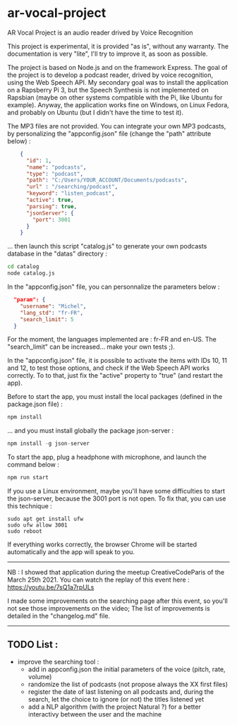 # ar-vocal-project
AR Vocal Project is an audio reader drived by Voice Recognition

This project is experimental, it is provided "as is", without any warranty.
The documentation is very "lite", I'll try to improve it, as soon as possible.

The project is based on Node.js and on the framework Express.
The goal of the project is to develop a podcast reader, drived by voice recognition, using the Web Speech API.
My secondary goal was to install the application on a Rapsberry Pi 3, but the Speech Synthesis is not implemented on Rapsbian (maybe on other systems compatible with the Pi, like Ubuntu for example). Anyway, the application works fine on Windows, on Linux Fedora, and probably on Ubuntu (but I didn't have the time to test it). 

The MP3 files are not provided. 
You can integrate your own MP3 podcasts, by personalizing the "appconfig.json" file (change the "path" attribute below) :
```JSON
    {
      "id": 1,
      "name": "podcasts",
      "type": "podcast",
      "path": "C:/Users/YOUR_ACCOUNT/Documents/podcasts",
      "url" : "/searching/podcast",
      "keyword": "listen_podcast",
      "active": true,
      "parsing": true,
      "jsonServer": {
        "port": 3001
      }
    }
```
... then launch this script "catalog.js" to generate your own podcasts database in the "datas" directory :
```bash
cd catalog
node catalog.js
```

In the "appconfig.json" file, you can personnalize the parameters below :
```JSON
  "param": {
    "username": "Michel",
    "lang_std": "fr-FR",
    "search_limit": 5
  }
```

For the moment, the languages implemented are : fr-FR and en-US.
The "search_limit" can be increased... make your own tests ;).

In the "appconfig.json" file, it is possible to activate the items with IDs 10, 11 and 12, to test those options, and check if the Web Speech API works correctly. To to that, just fix the "active" property to "true" (and restart the app).

Before to start the app, you must install the local packages (defined in the package.json file) :
```Javascript 
npm install 
```

... and you must install globally the package json-server :
```Javascript 
npm install -g json-server
```

To start the app, plug a headphone with microphone, and launch the command below :
```Javascript 
npm run start
```

If you use a Linux environment, maybe you'll have some difficulties to start the json-server, because the 3001 port is not open.
To fix that, you can use this technique :
```code
sudo apt get install ufw
sudo ufw allow 3001
sudo reboot
```

If everything works correctly, the browser Chrome will be started automatically and the app will speak to you. 

----

NB : I showed that application during the meetup CreativeCodeParis of the March 25th 2021.
You can watch the replay of this event here : https://youtu.be/7sQ1a7rpULs

I made some improvements on the searching page after this event, so you'll not see those improvements on the video; 
The list of improvements is detailed in the "changelog.md" file.

----
## TODO List : 
- improve the searching tool :
    - add in appconfig.json the initial parameters of the voice (pitch, rate, volume)
    - randomize the list of podcasts (not propose always the XX first files)
    - register the date of last listening on all podcasts and, during the search, let the choice to ignore (or not) the titles listened yet
    - add a NLP algorithm (with the project Natural ?) for a better interactivy between the user and the machine
    